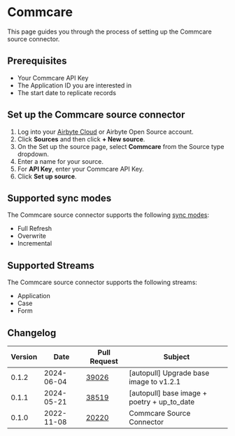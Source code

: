 # Commcare

This page guides you through the process of setting up the Commcare source connector.

## Prerequisites

- Your Commcare API Key
- The Application ID you are interested in
- The start date to replicate records

## Set up the Commcare source connector

1. Log into your [Airbyte Cloud](https://cloud.airbyte.com/workspaces) or Airbyte Open Source account.
2. Click **Sources** and then click **+ New source**.
3. On the Set up the source page, select **Commcare** from the Source type dropdown.
4. Enter a name for your source.
5. For **API Key**, enter your Commcare API Key.
6. Click **Set up source**.

## Supported sync modes

The Commcare source connector supports the following [sync modes](https://docs.airbyte.com/cloud/core-concepts#connection-sync-modes):

- Full Refresh
- Overwrite
- Incremental

## Supported Streams

The Commcare source connector supports the following streams:

- Application
- Case
- Form

## Changelog

| Version | Date       | Pull Request                                             | Subject                   |
| ------- | ---------- | -------------------------------------------------------- | ------------------------- |
| 0.1.2 | 2024-06-04 | [39026](https://github.com/airbytehq/airbyte/pull/39026) | [autopull] Upgrade base image to v1.2.1 |
| 0.1.1 | 2024-05-21 | [38519](https://github.com/airbytehq/airbyte/pull/38519) | [autopull] base image + poetry + up_to_date |
| 0.1.0 | 2022-11-08 | [20220](https://github.com/airbytehq/airbyte/pull/20220) | Commcare Source Connector |
